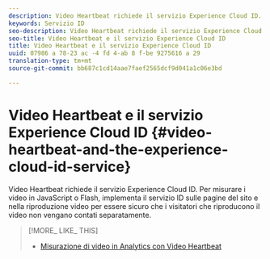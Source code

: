 ```yaml
---
description: Video Heartbeat richiede il servizio Experience Cloud ID. Per misurare i video in JavaScript o Flash, implementa il servizio ID sulle pagine del sito e nella riproduzione video per essere sicuro che i visitatori che riproducono il video non vengano contati separatamente.
keywords: Servizio ID
seo-description: Video Heartbeat richiede il servizio Experience Cloud ID. Per misurare i video in JavaScript o Flash, implementa il servizio ID sulle pagine del sito e nella riproduzione video per essere sicuro che i visitatori che riproducono il video non vengano contati separatamente.
seo-title: Video Heartbeat e il servizio Experience Cloud ID
title: Video Heartbeat e il servizio Experience Cloud ID
uuid: 07986 a 78-23 ac -4 fd 4-ab 8 f-be 9275616 a 29
translation-type: tm+mt
source-git-commit: bb687c1cd14aae7faef2565dcf9d041a1c06e3bd

---
```



# Video Heartbeat e il servizio Experience Cloud ID {#video-heartbeat-and-the-experience-cloud-id-service}

Video Heartbeat richiede il servizio Experience Cloud ID. Per misurare i video in JavaScript o Flash, implementa il servizio ID sulle pagine del sito e nella riproduzione video per essere sicuro che i visitatori che riproducono il video non vengano contati separatamente.

>[!MORE_ LIKE_ THIS]
>
>* [Misurazione di video in Analytics con Video Heartbeat](https://marketing.adobe.com/resources/help/en_US/sc/appmeasurement/hbvideo/)

